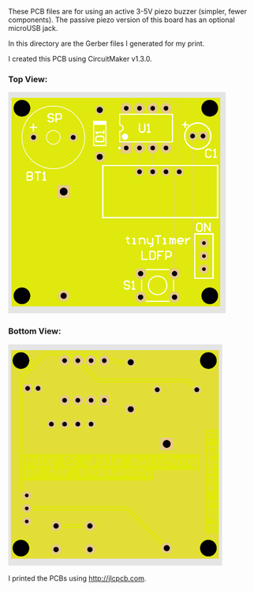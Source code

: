 These PCB files are for using an active 3-5V piezo buzzer (simpler, fewer components). The passive piezo version of this board has an optional microUSB jack.

In this directory are the Gerber files I generated for my print.

I created this PCB using CircuitMaker v1.3.0.

### Top View:
<img src="https://github.com/dndubins/ATtiny85/blob/main/LabToy85/pics/activePCB_top.png">

### Bottom View:
<img src="https://github.com/dndubins/ATtiny85/blob/main/LabToy85/pics/activePCB_bottom.png">

I printed the PCBs using http://jlcpcb.com.



